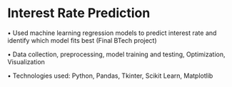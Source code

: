 # Interest Rate Prediction
•	Used machine learning regression models to predict interest rate and identify which model fits best (Final BTech project) 

•	Data collection, preprocessing, model training and testing, Optimization, Visualization

•	Technologies used: Python, Pandas, Tkinter, Scikit Learn, Matplotlib


